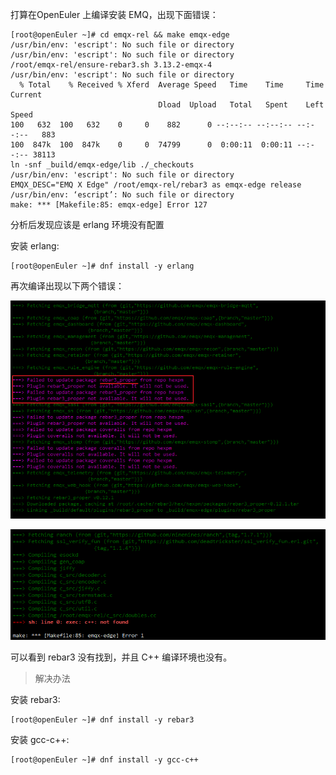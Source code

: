 打算在OpenEuler 上编译安装 EMQ，出现下面错误：
```shell
[root@openEuler ~]# cd emqx-rel && make emqx-edge
/usr/bin/env: 'escript': No such file or directory
/usr/bin/env: 'escript': No such file or directory
/root/emqx-rel/ensure-rebar3.sh 3.13.2-emqx-4
/usr/bin/env: 'escript': No such file or directory
  % Total    % Received % Xferd  Average Speed   Time    Time     Time  Current
                                 Dload  Upload   Total   Spent    Left  Speed
100   632  100   632    0     0    882      0 --:--:-- --:--:-- --:--:--   883
100  847k  100  847k    0     0  74799      0  0:00:11  0:00:11 --:--:-- 38113
ln -snf _build/emqx-edge/lib ./_checkouts
/usr/bin/env: 'escript': No such file or directory
EMQX_DESC="EMQ X Edge" /root/emqx-rel/rebar3 as emqx-edge release
/usr/bin/env: ‘escript’: No such file or directory
make: *** [Makefile:85: emqx-edge] Error 127
```

分析后发现应该是 erlang 环境没有配置

安装 erlang:

```shell
[root@openEuler ~]# dnf install -y erlang
```

再次编译出现以下两个错误：

![image-20210125160950082](images/image-20210125160950082.png)

![image-20210125161033905](images/image-20210125161033905.png)

可以看到 rebar3 没有找到，并且 C++ 编译环境也没有。

> 解决办法

安装 rebar3:

```shell
[root@openEuler ~]# dnf install -y rebar3
```

安装 gcc-c++:

```shell
[root@openEuler ~]# dnf install -y gcc-c++
```



